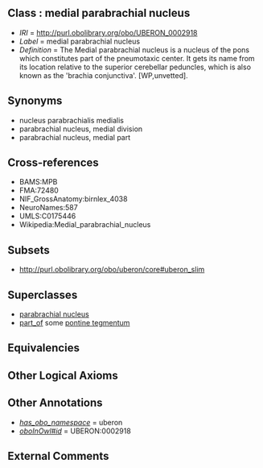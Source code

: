 
## Class : medial parabrachial nucleus

 * *IRI* = http://purl.obolibrary.org/obo/UBERON_0002918
 * *Label* = medial parabrachial nucleus
 * *Definition* = The Medial parabrachial nucleus is a nucleus of the pons which constitutes part of the pneumotaxic center. It gets its name from its location relative to the superior cerebellar peduncles, which is also known as the 'brachia conjunctiva'. [WP,unvetted].

## Synonyms

 * nucleus parabrachialis medialis
 * parabrachial nucleus, medial division
 * parabrachial nucleus, medial part

## Cross-references

 * BAMS:MPB
 * FMA:72480
 * NIF_GrossAnatomy:birnlex_4038
 * NeuroNames:587
 * UMLS:C0175446
 * Wikipedia:Medial_parabrachial_nucleus

## Subsets

 * http://purl.obolibrary.org/obo/uberon/core#uberon_slim

## Superclasses

 * [parabrachial nucleus](../../UBERON/34/UBERON_0007634.md)
 * [part_of](../../BFO/50/BFO_0000050.md) some [pontine tegmentum](../../UBERON/23/UBERON_0003023.md)

## Equivalencies


## Other Logical Axioms


## Other Annotations

 * *[has_obo_namespace](../../ce/oboInOwl#hasOBONamespace.md)* = uberon
 * *[oboInOwl#id](../../id/oboInOwl#id.md)* = UBERON:0002918

## External Comments

